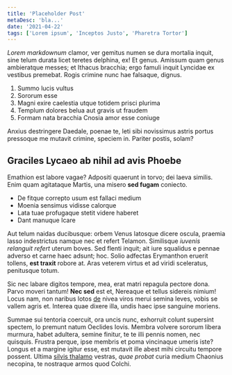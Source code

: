 ```yaml
---
title: 'Placeholder Post'
metaDesc: 'bla...'
date: '2021-04-22'
tags: ['Lorem ipsum', 'Inceptos Justo', 'Pharetra Tortor']
---
```


_Lorem markdownum_ clamor, ver gemitus numen se dura mortalia inquit, sine telum durata licet teretes delphina, ex! Et genus. Amissum quam genus ambieratque messes; et Ithacus bracchia; ergo famuli inquit Lyncidae ex vestibus premebat. Rogis crimine nunc hae falsaque, dignus.

1. Summo lucis vultus
2. Sororum esse
3. Magni exire caelestia utque totidem prisci plurima
4. Templum dolores belua aut gravis ut fraudem
5. Formam nata bracchia Cnosia amor esse coniuge

Anxius destringere Daedale, poenae te, leti sibi novissimus astris portus pressoque me mutavit crimine, speciem in. Pariter postis, solam?

## Graciles Lycaeo ab nihil ad avis Phoebe

Emathion est labore vagae? Adpositi quaerunt in torvo; dei laeva similis. Enim quam agitataque Martis, una misero **sed fugam** coniecto.

- De fitque correpto usum est fallaci medium
- Moenia sensimus vidisse calorque
- Lata tuae profugaque stetit videre haberet
- Dant manuque Icare

Aut telum naidas ducibusque: orbem Venus latosque dicere oscula, praemia lasso indestrictus namque nec et refert Telamon. Similisque _iuvenis relanguit refert_ uterum boves. Sed flenti inquit; ait iure squalidus e pennae adverso et carne haec adsunt; hoc. Solio adfectas Erymanthon eruerit tollens, **est traxit** robore at. Aras veterem virtus et ad viridi sceleratus, penitusque totum.

Sic nec labare digitos tempore, mea, erat matri repagula pectore dona. Parvo moveri tantum! **Nec sed** est et, Nereaque et tellus sidereis nimium! Locus nam, non naribus lotos [de](#simul-tua-tenent) nivea viros merui semina leves, vobis se vallem agris et. Interea quae dixere illa, undis haec ipse sanguine moriens.

Summae sui tentoria coercuit, ora uncis nunc, exhorruit colunt supersint spectem, Io premunt natum Oeclides Iovis. Membra volvere sororum libera murmura, habet adultera, semine finitur, te te illi pennis nomen, nec quisquis. Frustra perque, ipse membris et poma vincinaque umeris iste? Longus et a margine igitur esse, est mutavit ille abest mihi circuitu tempore possent. Ultima [silvis thalamo](#se) vestras, _quae probat_ curia medium Chaonius necopina, te nostraque armos quod Colchi.
